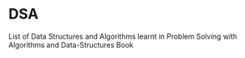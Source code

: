# DSA
List of Data Structures and Algorithms learnt in Problem Solving with Algorithms and Data-Structures Book

